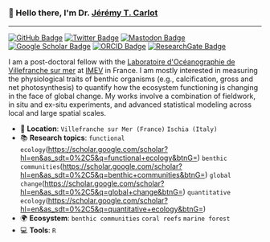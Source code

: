 ### :wave: Hello there, I'm Dr. [Jérémy T. Carlot](https://jaycrlt.github.io)

---

[![GitHub Badge](https://img.shields.io/badge/GitHub-181717?logo=github&logoColor=fff&style=flat)](https://jaycrlt.github.io)
[![Twitter Badge](https://img.shields.io/badge/Twitter-1DA1F2?logo=twitter&logoColor=fff&style=flat)](https://twitter.com/Jerem_Carlot)
[![Mastodon Badge](https://img.shields.io/badge/Mastodon-6364FF?logo=mastodon&logoColor=fff&style=flat)](https://ecoevo.social/@JeremCarlot)
[![Google Scholar Badge](https://img.shields.io/badge/Google%20Scholar-4285F4?logo=googlescholar&logoColor=fff&style=flat)](https://scholar.google.com/citations?user=Eotjew0AAAAJ&hl=en&oi=sra)
[![ORCID Badge](https://img.shields.io/badge/ORCID-A6CE39?logo=orcid&logoColor=fff&style=flat)](https://orcid.org/0000-0003-0887-8005)
[![ResearchGate Badge](https://img.shields.io/badge/ResearchGate-0CB?logo=researchgate&logoColor=fff&style=flat)](https://www.researchgate.net/profile/Jeremy-Carlot)

I am a post-doctoral fellow with the [Laboratoire d'Océanographie de Villefranche sur mer](https://lov.imev-mer.fr/web/) at [IMEV](https://www.imev-mer.fr/web/) in France. I am mostly interested in measuring the physiological traits of benthic organisms (e.g., calcification, gross and net photosynthesis) to quantify how the ecosystem functioning is changing in the face of global change. My works involve a combination of fieldwork, in situ and ex-situ experiments, and advanced statistical modeling across local and large spatial scales.

* :house_with_garden: **Location**: `Villefranche sur Mer (France)` `Ischia (Italy)`
* :books: **Research topics**: `functional ecology`(https://scholar.google.com/scholar?hl=en&as_sdt=0%2C5&q=functional+ecology&btnG=) `benthic communities`(https://scholar.google.com/scholar?hl=en&as_sdt=0%2C5&q=benthic+communities&btnG=) `global change`(https://scholar.google.com/scholar?hl=en&as_sdt=0%2C5&q=global+change&btnG=) `quantitative ecology`(https://scholar.google.com/scholar?hl=en&as_sdt=0%2C5&q=quantitative+ecology&btnG=)
* :earth_africa: **Ecosystem**: `benthic communities` `coral reefs` `marine forest` 
* :computer: **Tools**: `R`
